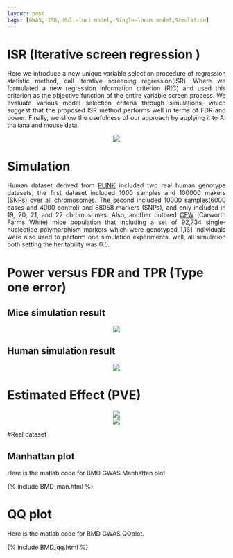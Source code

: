 ```yaml
---
layout: post
tags: [GWAS, ISR, Mult-loci model, Single-locus model,Simulation]
---
```


# ISR (Iterative screen regression )

<p style="text-align:justify">Here we introduce a new unique variable selection procedure of regression statistic method, call Iterative screening regression(ISR). Where we formulated a new regression information criterion (RIC) and used this criterion as the objective function of the entire variable screen process. We evaluate various model selection criteria through simulations, which suggest that the proposed ISR method performs well in terms of FDR and power. Finally, we show the usefulness of our approach by applying it to A. thaliana and mouse data.</p>

<div align="center"><img src="{{ "images/Blog/GWAS/ISRGWAS.jpg" | prepend: site.baseurl }}"></div>


# Simulation

<p style="text-align:justify">Human dataset derived from <a href="http://gigadb.org/dataset/view/id/100094/" target="_blank">PLINK</a> included two real human genotype datasets, the first dataset included  1000 samples and 100000 makers (SNPs) over all chromosomes. The second included 10000 samples(6000 cases and 4000 control) and 88058 markers (SNPs), and only included in 19, 20, 21, and 22 chromosomes. Also, another outbred <a href="https://datadryad.org/resource/doi:10.5061/dryad.2rs41" target="_blank"> CFW</a> (Carworth Farms White) mice population that including a set of 92,734 single-nucleotide polymorphism markers which were genotyped 1,161 individuals were also used to perform one simulation experiments. well, all simulation both setting the heritability was 0.5.

# Power versus FDR and TPR (Type one error)

## Mice simulation result


<div align="center"><img src="{{ "images/Blog/GWAS/micepower.jpg" | prepend: site.baseurl }}"></div>

## Human simulation result



<div align="center"><img src="{{ "images/Blog/GWAS/humanpower.jpg" | prepend: site.baseurl }}"></div>


# Estimated Effect (PVE)



<div align="center"><img src="{{ "images/Blog/GWAS/MICEPVE.jpg" | prepend: site.baseurl }}"></div>

<div align="center"><img src="{{ "images/Blog/GWAS/HUAMNPVE.jpg" | prepend: site.baseurl }}"></div>


#Real dataset

## Manhattan plot

Here is the matlab code for BMD GWAS Manhattan plot.

{% include BMD_man.html %}

# QQ plot

Here is the matlab code for BMD GWAS QQplot.

<!--div align="center"><img src="{{ "/images/Blog/.jpg" | prepend: site.baseurl }}"></div-->

{% include BMD_qq.html %}
